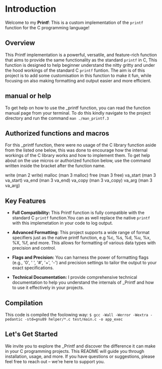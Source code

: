 # Introduction

Welcome to my **Printf**: This is a custom implementation of the `printf` function for the C programming language!

## Overview

This Printf implementation is a powerful, versatile, and feature-rich function that aims to provide the same functionality as the standard `printf` in C, This function is designed to help beginner understand the nitty gritty and under the hood workings of the standard C `printf` funtion.
The aim is of this project is to add some customisation in this function to make it fun, while focusing on also making formatting and output easier and more efficient.

## manual or help

To get help on how to use the _printf function, you can read the function manual page from your terminal.
To do this kindly navigate to the project directory and run the command `man ./man_printf.3`

## Authorized functions and macros

For this _printf function, there were no usage of the C library function aside from the listed one below, this was done to encourage how the internal workings of the C library works and how to implement them.
To get help about on the use micros or authorized function below, use the command written inside the bracket after the function name.

write (man 2 write)
malloc (man 3 malloc)
free (man 3 free)
va_start (man 3 va_start)
va_end (man 3 va_end)
va_copy (man 3 va_copy)
va_arg (man 3 va_arg)

## Key Features

- **Full Compatibility:** This Printf function is fully compatible with the standard C `printf` function.You can as well replace the native `printf` with this implemetation in your code to log output.

- **Advanced Formatting:** This project supports a wide range of format specifiers just as the native printf function, e.g  %c, %s, %d, %u, %x, %X, %f, and more.
This allows for formatting of various data types with precision and control.

- **Flags and Precision:** You can harness the power of formatting flags (e.g., '0', ' ', '#', '+', '-') and precision settings to tailor the output to your exact specifications.

- **Technical Documentation:** I provide comprehensive technical documentation to help you understand the internals of _Printf and how to use it effectively in your projects.

## Compilation

This code is compiled the foolowing way:
`$ gcc -Wall -Werror -Wextra -pedantic -std=gnu89 helper/*.c test/main.c -o app_exec`

## Let's Get Started

We invite you to explore the _Printf and discover the difference it can make in your C programming projects. This README will guide you through installation, usage, and more. If you have questions or suggestions, please feel free to reach out – we're here to support you.
